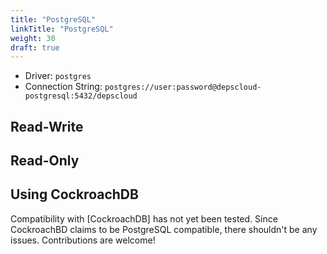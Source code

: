 ```yaml
---
title: "PostgreSQL"
linkTitle: "PostgreSQL"
weight: 30
draft: true
---
```


* Driver: `postgres`
* Connection String: `postgres://user:password@depscloud-postgresql:5432/depscloud`

## Read-Write

## Read-Only

## Using CockroachDB

Compatibility with [CockroachDB] has not yet been tested.
Since CockroachBD claims to be PostgreSQL compatible, there shouldn't be any issues.
Contributions are welcome!
